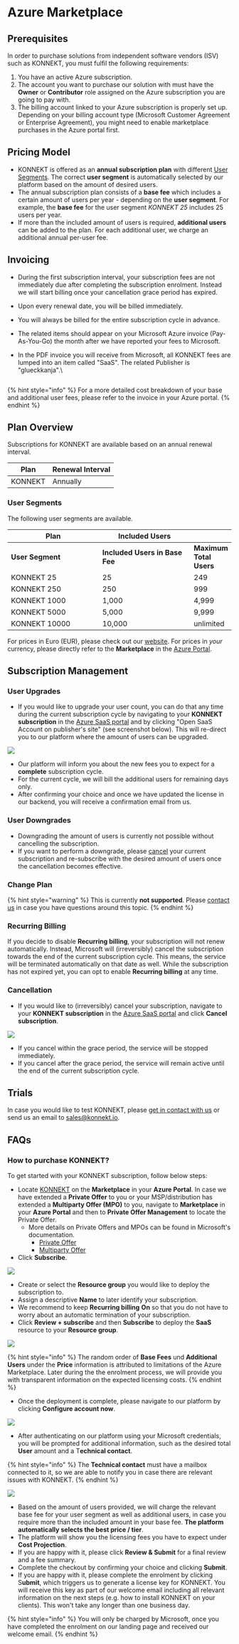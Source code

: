 # Azure Marketplace

## Prerequisites <a href="#prerequisites" id="prerequisites"></a>

In order to purchase solutions from independent software vendors (ISV) such as KONNEKT, you must fulfil the following requirements:

1. You have an active Azure subscription.
2. The account you want to purchase our solution with must have the **Owner** or **Contributor** role assigned on the Azure subscription you are going to pay with.
3. The billing account linked to your Azure subscription is properly set up. Depending on your billing account type (Microsoft Customer Agreement or Enterprise Agreement), you might need to enable marketplace purchases in the Azure portal first.

## Pricing Model

* KONNEKT is offered as an **annual subscription plan** with different [User Segments](azure-marketplace.md#user-segments). The correct **user segment** is automatically selected by our platform based on the amount of desired users.
* The annual subscription plan consists of a **base fee** which includes a certain amount of users per year - depending on the **user segment**. For example, the **base fee** for the user segment _KONNEKT 25_ includes 25 users per year.
* If more than the included amount of users is required, **additional users** can be added to the  plan. For each additional user, we charge an additional annual per-user fee.

## Invoicing

* During the first subscription interval, your subscription fees are not immediately due after completing the subscription enrolment. Instead we will start billing once your cancellation grace period has expired.&#x20;
* Upon every renewal date, you will be billed immediately.
* You will always be billed for the entire subscription cycle in advance.
* The related items should appear on your Microsoft Azure invoice (Pay-As-You-Go) the month after we have reported your fees to Microsoft.
*   In the PDF invoice you will receive from Microsoft, all KONNEKT fees are lumped into an item called "SaaS". The related Publisher is "glueckkanja".\


    <figure><img src="../.gitbook/assets/image.png" alt=""><figcaption></figcaption></figure>

{% hint style="info" %}
For a more detailed cost breakdown of your base and additional user fees, please refer to the invoice in your Azure portal.
{% endhint %}

## Plan Overview

Subscriptions for KONNEKT are available based on an annual renewal interval.

| **Plan** | **Renewal Interval** |
| -------- | -------------------- |
| KONNEKT  | Annually             |

### User Segments

The following user segments are available.

<table data-header-hidden><thead><tr><th width="240.02162801098973">Plan</th><th width="244.07580174927114">Included Users</th><th></th></tr></thead><tbody><tr><td><strong>User Segment</strong></td><td><strong>Included Users in Base Fee</strong></td><td><strong>Maximum Total Users</strong></td></tr><tr><td>KONNEKT 25</td><td>25</td><td>249</td></tr><tr><td>KONNEKT 250</td><td>250</td><td>999</td></tr><tr><td>KONNEKT 1000</td><td>1,000</td><td>4,999</td></tr><tr><td>KONNEKT 5000</td><td>5,000</td><td>9,999</td></tr><tr><td>KONNEKT 10000</td><td>10,000</td><td>unlimited</td></tr></tbody></table>

For prices in Euro (EUR), please check out our [website](https://www.konnekt.io/pricing/). For prices in _your_ currency, please directly refer to the **Marketplace** in the [Azure Portal](https://portal.azure.com/).

## Subscription Management

### User Upgrades

* If you would like to upgrade your user count, you can do that any time during the current subscription cycle by navigating to your **KONNEKT subscription** in the [Azure SaaS portal](https://portal.azure.com/#blade/HubsExtension/BrowseResourceBlade/resourceType/Microsoft.SaaS%2Fresources) and by clicking "Open SaaS Account on publisher's site" (see screenshot below). This will re-direct you to our platform where the amount of users can be upgraded.

![](<../../.gitbook/assets/Screenshot 2022-02-21 at 16.43.07 2.png>)

* Our platform will inform you about the new fees you to expect for a **complete** subscription cycle.
* For the current cycle, we will bill the additional users for remaining days only.
* After confirming your choice and once we have updated the license in our backend, you will receive a confirmation email from us.

### User Downgrades

* Downgrading the amount of users is currently not possible without cancelling the subscription.
* If you want to perform a downgrade, please [cancel](azure-marketplace.md#cancellation) your current subscription and re-subscribe with the desired amount of users once the cancellation becomes effective.

### Change Plan

{% hint style="warning" %}
This is currently **not supported**. Please [contact us](https://www.konnekt.io/help/) in case you have questions around this topic.
{% endhint %}

### **Recurring Billing**

If you decide to disable **Recurring billing**, your subscription will not renew automatically. Instead, Microsoft will (irreversibly) cancel the subscription towards the end of the current subscription cycle. This means, the service will be terminated automatically on that date as well. While the subscription has not expired yet, you can opt to enable **Recurring billing** at any time.

### Cancellation

* If you would like to (irreversibly) cancel your subscription, navigate to your **KONNEKT subscription** in the [Azure SaaS portal](https://portal.azure.com/#blade/HubsExtension/BrowseResourceBlade/resourceType/Microsoft.SaaS%2Fresources) and click **Cancel subscription**.

![](<../../.gitbook/assets/Screenshot 2022-02-21 at 16.43.07 3.png>)

* If you cancel within the grace period, the service will be stopped immediately.
* If you cancel after the grace period, the service will remain active until the end of the current subscription cycle.

## Trials

In case you would like to test KONNEKT, please [get in contact with us](https://www.konnekt.io/start-now/#try) or send us an email to [sales@konnekt.io](mailto:sales@konnekt.io).

## FAQs

### How to purchase KONNEKT?

To get started with your KONNEKT subscription, follow below steps:

* Locate [KONNEKT](https://portal.azure.com/#view/Microsoft\_Azure\_Marketplace/GalleryItemDetailsBladeNopdl/id/glueckkanja-gabag.konnekt-transactable-prod) on the **Marketplace** in your **Azure Portal**. In case we have extended a **Private Offer** to you or your MSP/distribution has extended a **Multiparty Offer (MPO)** to you, navigate to **Marketplace** in your **Azure Portal** and then to **Private Offer Management** to locate the Private Offer.
  * More details on Private Offers and MPOs can be found in Microsoft's documentation.
    * [Private Offer](https://learn.microsoft.com/en-us/marketplace/private-offers-purchase)
    * [Multiparty Offer](https://www.youtube.com/watch?v=TANUlgLuVqI)
* Click **Subscribe**.

![](<../../.gitbook/assets/image (24).png>)

* Create or select the **Resource group** you would like to deploy the subscription to.
* Assign a descriptive **Name** to later identify your subscription.
* We recommend to keep **Recurring billing** **On** so that you do not have to worry about an automatic termination of your subscription.
* Click **Review + subscribe** and then **Subscribe** to deploy the **SaaS** resource to your **Resource group**.

![](<../../.gitbook/assets/image (12).png>)

{% hint style="info" %}
The random order of **Base Fees** und **Additional Users** under the **Price** information is attributed to limitations of the Azure Marketplace. Later during the the enrolment process, we will provide you with transparent information on the expected licensing costs.
{% endhint %}

* Once the deployment is complete, please navigate to our platform by clicking **Configure account now**.

![](<../../.gitbook/assets/image (28).png>)

* After authenticating on our platform using your Microsoft credentials, you will be prompted for additional information, such as the desired total **User** amount and a T**echnical contact**.

{% hint style="info" %}
The **Technical contact** must have a mailbox connected to it, so we are able to notify you in case there are relevant issues with KONNEKT.
{% endhint %}

![](../../.gitbook/assets/Screenshot\_2022-02-21\_at\_16\_38\_12.png)

* Based on the amount of users provided, we will charge the relevant base fee for your user segment as well as additional users, in case you require more than the included amount in your base fee. **The platform automatically selects the best price / tier**.
* The platform will show you the licensing fees you have to expect under **Cost Projection**.
* If you are happy with it, please click **Review & Submit** for a final review and a fee summary.
* Complete the checkout by confirming your choice and clicking **Submit**.
* If you are happy with it, please complete the enrolment by clicking S**ubmit**, which triggers us to generate a license key for KONNEKT. You will receive this key as part of our welcome email including all relevant information on the next steps (e.g. how to install KONNEKT on your clients). This won't take any longer than one business day.

{% hint style="info" %}
You will only be charged by Microsoft, once you have completed the enrolment on our landing page and received our welcome email.
{% endhint %}
